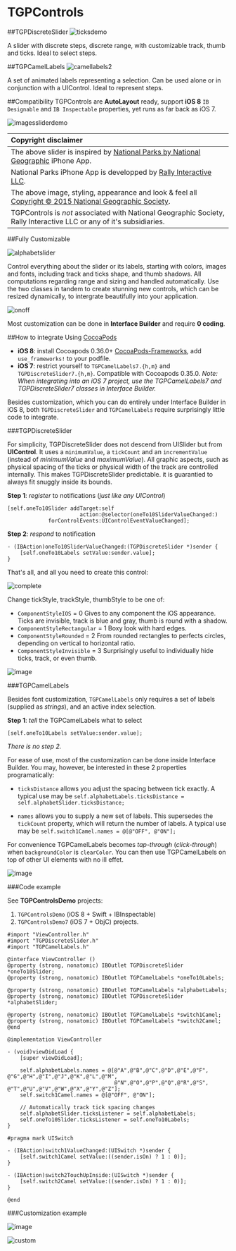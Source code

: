 # TGPControls
##TGPDiscreteSlider
![ticksdemo](https://cloud.githubusercontent.com/assets/4073988/5912371/144aaf24-a588-11e4-9a22-42832eb2c235.gif)

A slider with discrete steps, discrete range, with customizable track, thumb and ticks.
Ideal to select steps.

##TGPCamelLabels
![camellabels2](https://cloud.githubusercontent.com/assets/4073988/5912454/15774398-a589-11e4-8f08-18c9c7b59871.gif)

A set of animated labels representing a selection. Can be used alone or in conjunction with a UIControl.
Ideal to represent steps.

##Compatibility
TGPControls are **AutoLayout** ready, support **iOS 8** `IB Designable` and `IB Inspectable` properties, yet runs as far back as iOS 7.

![imagessliderdemo](https://cloud.githubusercontent.com/assets/4073988/6628373/183c7452-c8c2-11e4-9a63-107805bc0cc4.gif)

|Copyright disclaimer|
|:---|
|The above slider is inspired by [National Parks by National Geographic](https://itunes.apple.com/us/app/national-parks-by-national/id518426085?mt=8) iPhone App.|
|National Parks iPhone App is developped by [Rally Interactive LLC](http://rallyinteractive.com).|
|The above image, styling, appearance and look & feel all [Copyright &copy; 2015 National Geographic Society](http://www.nationalgeographic.com).|
|TGPControls is *not* associated with National Geographic Society, Rally Interactive LLC or any of it's subsidiaries.|

##Fully Customizable

![alphabetslider](https://cloud.githubusercontent.com/assets/4073988/5912297/c3f21bb2-a586-11e4-8eb1-a1f930ccbdd5.gif)

Control everything about the slider or its labels, starting with colors, images and fonts, including track and ticks shape, and thumb shadows.
All computations regarding range and sizing and handled automatically.
Use the two classes in tandem to create stunning new controls, which can be resized dynamically, to intergrate beautifully into your application.

![onoff](https://cloud.githubusercontent.com/assets/4073988/5912516/36af8006-a58a-11e4-91bf-03ef24476645.gif)

Most customization can be done in **Interface Builder** and require **0 coding**.


##How to integrate
Using [CocoaPods](http://cocoapods.org/?q=TGPControls)
- **iOS 8**: install Cocoapods 0.36.0+ [CocoaPods-Frameworks](http://blog.cocoapods.org/Pod-Authors-Guide-to-CocoaPods-Frameworks/), add `use_frameworks!` to your podfile.
- **iOS 7**: restrict yourself to `TGPCamelLabels7.{h,m}` and `TGPDiscreteSlider7.{h,m}`. Compatible with Cocoapods 0.35.0.
*Note: When integrating into an iOS 7 project, use the TGPCamelLabels7 and TGPDiscreteSlider7 classes in Interface Builder.*

Besides customization, which you can do entirely under Interface Builder in iOS 8, both `TGPDiscreteSlider` and `TGPCamelLabels` require surprisingly little code to integrate.

###TGPDiscreteSlider

For simplicity, TGPDiscreteSlider does not descend from UISlider but from **UIControl**.
It uses a `minimumValue`, a `tickCount` and an `incrementValue` (instead of *minimumValue* and *maximumValue*).
All graphic aspects, such as physical spacing of the ticks or physical width of the track are controlled internally.
This makes TGPDiscreteSlider predictable. it is guarantied to always fit snuggly inside its bounds.

**Step 1**: *register* to notifications (*just like any UIControl*)
```
[self.oneTo10Slider addTarget:self
                       action:@selector(oneTo10SliderValueChanged:)
             forControlEvents:UIControlEventValueChanged];
```
**Step 2**: *respond* to notification
```
- (IBAction)oneTo10SliderValueChanged:(TGPDiscreteSlider *)sender {
    [self.oneTo10Labels setValue:sender.value];
}
```
That's all, and all you need to create this control:

![complete](https://cloud.githubusercontent.com/assets/4073988/5912616/26cf1b0a-a58b-11e4-92f7-f9dbcd53c413.gif)

Change tickStyle, trackStyle, thumbStyle to be one of:
- `ComponentStyleIOS` = 0
Gives to any component the iOS appearance. Ticks are invisible, track is blue and gray, thumb is round with a shadow.
- `ComponentStyleRectangular` = 1
Boxy look with hard edges.
- `ComponentStyleRounded` = 2
From rounded rectangles to perfects circles, depending on vertical to horizontal ratio. 
- `ComponentStyleInvisible` = 3
Surprisingly useful to individually hide ticks, track, or even thumb.

![image](https://cloud.githubusercontent.com/assets/4073988/5910789/e102af28-a572-11e4-9169-b18555e20eab.png)

###TGPCamelLabels

Besides font customization, `TGPCamelLabels` only requires a set of labels (supplied as *strings*), and an active index selection.

**Step 1**: *tell* the TGPCamelLabels what to select
```
[self.oneTo10Labels setValue:sender.value];
```

*There is no step 2.*

For ease of use, most of the customization can be done inside Interface Builder.
You may, however, be interested in these 2 properties programatically:
- `ticksDistance` allows you adjust the spacing between tick exactly. A typical use may be
`self.alphabetLabels.ticksDistance = self.alphabetSlider.ticksDistance;`

- `names` allows you to supply a new set of labels. This supersedes the `tickCount` property, which will return the number of labels. A typical use may be
`self.switch1Camel.names = @[@"OFF", @"ON"];`

For convenience TGPCamelLabels becomes *tap-through* (*click-through*) when `backgroundColor` is `clearColor`.
You can then use TGPCamelLabels on top of other UI elements with no ill effet.

![image](https://cloud.githubusercontent.com/assets/4073988/5910599/b775b6e8-a570-11e4-9846-d990ca0f8c9c.png)

###Code example

See **TGPControlsDemo** projects:
 1. `TGPControlsDemo` (iOS 8 + Swift + IBInspectable)
 2. `TGPControlsDemo7` (iOS 7 + ObjC) projects.

```
#import "ViewController.h"
#import "TGPDiscreteSlider.h"
#import "TGPCamelLabels.h"

@interface ViewController ()
@property (strong, nonatomic) IBOutlet TGPDiscreteSlider *oneTo10Slider;
@property (strong, nonatomic) IBOutlet TGPCamelLabels *oneTo10Labels;

@property (strong, nonatomic) IBOutlet TGPCamelLabels *alphabetLabels;
@property (strong, nonatomic) IBOutlet TGPDiscreteSlider *alphabetSlider;

@property (strong, nonatomic) IBOutlet TGPCamelLabels *switch1Camel;
@property (strong, nonatomic) IBOutlet TGPCamelLabels *switch2Camel;
@end

@implementation ViewController

- (void)viewDidLoad {
    [super viewDidLoad];

    self.alphabetLabels.names = @[@"A",@"B",@"C",@"D",@"E",@"F", @"G",@"H",@"I",@"J",@"K",@"L",@"M",
                                  @"N",@"O",@"P",@"Q",@"R",@"S", @"T",@"U",@"V",@"W",@"X",@"Y",@"Z"];
    self.switch1Camel.names = @[@"OFF", @"ON"];

    // Automatically track tick spacing changes
    self.alphabetSlider.ticksListener = self.alphabetLabels;
    self.oneTo10Slider.ticksListener = self.oneTo10Labels;
}

#pragma mark UISwitch

- (IBAction)switch1ValueChanged:(UISwitch *)sender {
    [self.switch1Camel setValue:((sender.isOn) ? 1 : 0)];
}

- (IBAction)switch2TouchUpInside:(UISwitch *)sender {
    [self.switch2Camel setValue:((sender.isOn) ? 1 : 0)];
}

@end
```
###Customization example

![image](https://cloud.githubusercontent.com/assets/4073988/5909892/7fdc091e-a569-11e4-906b-da0f185a1b91.png)

![custom](https://cloud.githubusercontent.com/assets/4073988/5912951/19788d6a-a590-11e4-9e0c-57a79cb5d020.gif)
